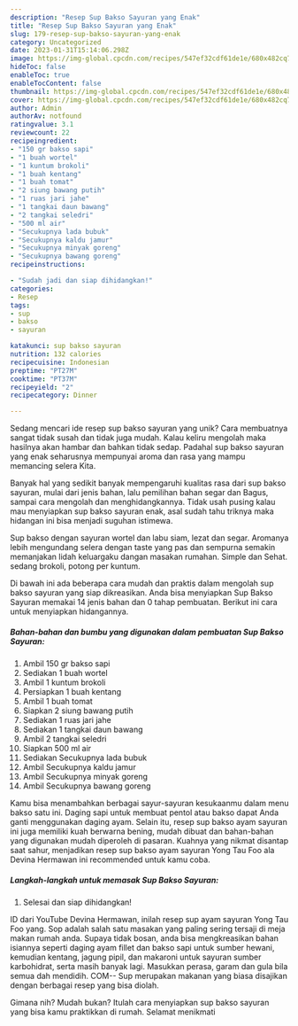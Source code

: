 ```yaml
---
description: "Resep Sup Bakso Sayuran yang Enak"
title: "Resep Sup Bakso Sayuran yang Enak"
slug: 179-resep-sup-bakso-sayuran-yang-enak
category: Uncategorized
date: 2023-01-31T15:14:06.298Z
image: https://img-global.cpcdn.com/recipes/547ef32cdf61de1e/680x482cq70/sup-bakso-sayuran-foto-resep-utama.jpg
hideToc: false
enableToc: true
enableTocContent: false
thumbnail: https://img-global.cpcdn.com/recipes/547ef32cdf61de1e/680x482cq70/sup-bakso-sayuran-foto-resep-utama.jpg
cover: https://img-global.cpcdn.com/recipes/547ef32cdf61de1e/680x482cq70/sup-bakso-sayuran-foto-resep-utama.jpg
author: Admin
authorAv: notfound
ratingvalue: 3.1
reviewcount: 22
recipeingredient:
- "150 gr bakso sapi"
- "1 buah wortel"
- "1 kuntum brokoli"
- "1 buah kentang"
- "1 buah tomat"
- "2 siung bawang putih"
- "1 ruas jari jahe"
- "1 tangkai daun bawang"
- "2 tangkai seledri"
- "500 ml air"
- "Secukupnya lada bubuk"
- "Secukupnya kaldu jamur"
- "Secukupnya minyak goreng"
- "Secukupnya bawang goreng"
recipeinstructions:

- "Sudah jadi dan siap dihidangkan!"
categories:
- Resep
tags:
- sup
- bakso
- sayuran

katakunci: sup bakso sayuran 
nutrition: 132 calories
recipecuisine: Indonesian
preptime: "PT27M"
cooktime: "PT37M"
recipeyield: "2"
recipecategory: Dinner

---
```





Sedang mencari ide resep sup bakso sayuran yang unik? Cara membuatnya sangat tidak susah dan tidak juga mudah. Kalau keliru mengolah maka hasilnya akan hambar dan bahkan tidak sedap. Padahal sup bakso sayuran yang enak seharusnya mempunyai aroma dan rasa yang mampu memancing selera Kita.





Banyak hal yang sedikit banyak mempengaruhi kualitas rasa dari sup bakso sayuran, mulai dari jenis bahan, lalu pemilihan bahan segar dan Bagus, sampai cara mengolah dan menghidangkannya. Tidak usah pusing kalau mau menyiapkan sup bakso sayuran enak,      asal sudah tahu triknya maka hidangan ini bisa menjadi suguhan istimewa.














Sup bakso dengan sayuran wortel dan labu siam, lezat dan segar. Aromanya lebih mengundang selera dengan taste yang pas dan sempurna semakin memanjakan lidah keluargaku dangan masakan rumahan. Simple dan Sehat. sedang brokoli, potong per kuntum.






Di bawah ini ada beberapa cara mudah dan praktis dalam mengolah sup bakso sayuran yang siap dikreasikan. Anda bisa menyiapkan Sup Bakso Sayuran memakai 14 jenis bahan dan 0 tahap pembuatan. Berikut ini cara untuk menyiapkan hidangannya.

<!--inarticleads1-->

##### Bahan-bahan dan bumbu yang digunakan dalam pembuatan Sup Bakso Sayuran:

1. Ambil 150 gr bakso sapi
1. Sediakan 1 buah wortel
1. Ambil 1 kuntum brokoli
1. Persiapkan 1 buah kentang
1. Ambil 1 buah tomat
1. Siapkan 2 siung bawang putih
1. Sediakan 1 ruas jari jahe
1. Sediakan 1 tangkai daun bawang
1. Ambil 2 tangkai seledri
1. Siapkan 500 ml air
1. Sediakan Secukupnya lada bubuk
1. Ambil Secukupnya kaldu jamur
1. Ambil Secukupnya minyak goreng
1. Ambil Secukupnya bawang goreng


Kamu bisa menambahkan berbagai sayur-sayuran kesukaanmu dalam menu bakso satu ini. Daging sapi untuk membuat pentol atau bakso dapat Anda ganti menggunakan daging ayam. Selain itu, resep sup bakso ayam sayuran ini juga memiliki kuah berwarna bening, mudah dibuat dan bahan-bahan yang digunakan mudah diperoleh di pasaran. Kuahnya yang nikmat disantap saat sahur, menjadikan resep sup bakso ayam sayuran Yong Tau Foo ala Devina Hermawan ini recommended untuk kamu coba. 

<!--inarticleads2-->

##### Langkah-langkah untuk memasak Sup Bakso Sayuran:


1. Selesai dan siap dihidangkan!

ID dari YouTube Devina Hermawan, inilah resep sup ayam sayuran Yong Tau Foo yang. Sop adalah salah satu masakan yang paling sering tersaji di meja makan rumah anda. Supaya tidak bosan, anda bisa mengkreasikan bahan isiannya seperti daging ayam fillet dan bakso sapi untuk sumber hewani, kemudian kentang, jagung pipil, dan makaroni untuk sayuran sumber karbohidrat, serta masih banyak lagi. Masukkan perasa, garam dan gula bila semua dah mendidih. COM-- Sup merupakan makanan yang biasa disajikan dengan berbagai resep yang bisa diolah. 

Gimana nih? Mudah bukan? Itulah cara menyiapkan sup bakso sayuran yang bisa kamu praktikkan di rumah. Selamat menikmati

